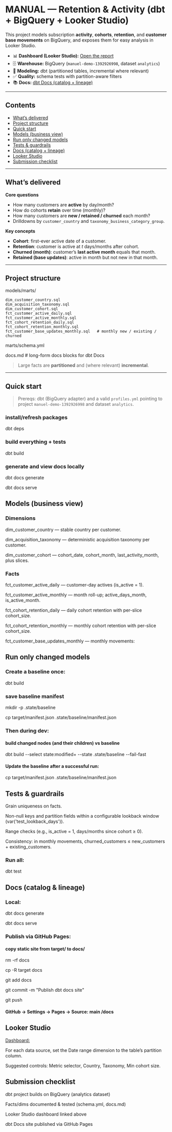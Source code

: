 # MANUAL — Retention & Activity (dbt + BigQuery + Looker Studio)

This project models subscription **activity**, **cohorts**, **retention**, and **customer base movements** on BigQuery, and exposes them for easy analysis in Looker Studio.

- 📊 **Dashboard (Looker Studio):** [Open the report](https://lookerstudio.google.com/u/1/reporting/3087797f-c717-4b5d-816b-084e904127fd/page/mR7WF/edit)
- 🗄️ **Warehouse:** BigQuery (`manuel-demo-1392926998`, dataset `analytics`)
- 🧱 **Modeling:** dbt (partitioned tables, incremental where relevant)
- ✅ **Quality:** schema tests with partition-aware filters
- 📚 **Docs:** [dbt Docs (catalog + lineage)](https://peteryoussefyacoub.github.io/manual-retention-dbt/#!/overview/Dashboard)

---

## Contents

- [What’s delivered](#whats-delivered)
- [Project structure](#project-structure)
- [Quick start](#quick-start)
- [Models (business view)](#models-business-view)
- [Run only changed models](#run-only-changed-models)
- [Tests & guardrails](#tests--guardrails)
- [Docs (catalog + lineage)](#docs-catalog--lineage)
- [Looker Studio](#looker-studio)
- [Submission checklist](#submission-checklist)

---

## What’s delivered

**Core questions**
- How many customers are **active** by day/month?
- How do cohorts **retain** over time (monthly)?
- How many customers are **new / retained / churned** each month?
- Drilldowns by `customer_country` and `taxonomy_business_category_group`.

**Key concepts**
- **Cohort**: first-ever active date of a customer.
- **Retention**: customer is active at *t* days/months after cohort.
- **Churned (month)**: customer’s **last active month** equals that month.
- **Retained (base updates)**: active in month but not new in that month.

---

## Project structure

models/marts/
  
    dim_customer_country.sql
    dim_acquisition_taxonomy.sql
    dim_customer_cohort.sql
    fct_customer_active_daily.sql
    fct_customer_active_monthly.sql
    fct_cohort_retention_daily.sql
    fct_cohort_retention_monthly.sql
    fct_customer_base_updates_monthly.sql   # monthly new / existing / churned

  marts/schema.yml
  
  docs.md                                    # long-form docs blocks for dbt Docs


> Large facts are **partitioned** and (where relevant) **incremental**.

---

## Quick start

> Prereqs: dbt (BigQuery adapter) and a valid `profiles.yml` pointing to project `manuel-demo-1392926998` and dataset `analytics`.

### install/refresh packages
dbt deps

### build everything + tests
dbt build

### generate and view docs locally
dbt docs generate

dbt docs serve


## Models (business view)
### Dimensions
dim_customer_country — stable country per customer.

dim_acquisition_taxonomy — deterministic acquisition taxonomy per customer.

dim_customer_cohort — cohort_date, cohort_month, last_activity_month, plus slices.

### Facts
fct_customer_active_daily — customer-day actives (is_active = 1).

fct_customer_active_monthly — month roll-up; active_days_month, is_active_month.

fct_cohort_retention_daily — daily cohort retention with per-slice cohort_size.

fct_cohort_retention_monthly — monthly cohort retention with per-slice cohort_size.

fct_customer_base_updates_monthly — monthly movements:

## Run only changed models

### Create a baseline once:
dbt build

### save baseline manifest
mkdir -p .state/baseline

cp target/manifest.json .state/baseline/manifest.json


### Then during dev:
#### build changed nodes (and their children) vs baseline
dbt build --select state:modified+ --state .state/baseline --fail-fast

#### Update the baseline after a successful run:
cp target/manifest.json .state/baseline/manifest.json

## Tests & guardrails

Grain uniqueness on facts.

Non-null keys and partition fields within a configurable lookback window (var('test_lookback_days')).

Range checks (e.g., is_active = 1, days/months since cohort ≥ 0).

Consistency: in monthly movements, churned_customers ≤ new_customers + existing_customers.

### Run all:
dbt test

## Docs (catalog & lineage)

### Local:

dbt docs generate

dbt docs serve


### Publish via GitHub Pages:

#### copy static site from target/ to docs/
rm -rf docs

cp -R target docs

git add docs

git commit -m "Publish dbt docs site"

git push

#### GitHub → Settings → Pages → Source: main /docs

## Looker Studio

[Dashboard:](https://lookerstudio.google.com/u/1/reporting/3087797f-c717-4b5d-816b-084e904127fd/page/mR7WF/edit)

For each data source, set the Date range dimension to the table’s partition column.

Suggested controls: Metric selector, Country, Taxonomy, Min cohort size.

## Submission checklist

 dbt project builds on BigQuery (analytics dataset)
 
 Facts/dims documented & tested (schema.yml, docs.md)
 
 Looker Studio dashboard linked above
 
 dbt Docs site published via GitHub Pages
